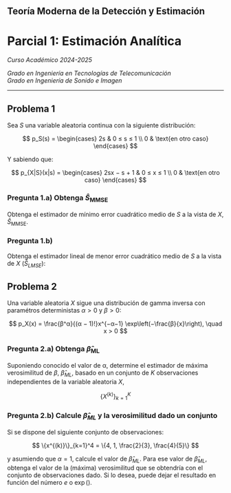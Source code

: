 ## Teoría Moderna de la Detección y Estimación

# Parcial 1: Estimación Analítica

*Curso Académico 2024-2025*  

*Grado en Ingeniería en Tecnologías de Telecomunicación*  
*Grado en Ingeniería de Sonido e Imagen*  

---

## Problema 1

Sea $S$ una variable aleatoria continua con la siguiente distribución:

$$
p_S(s) = \begin{cases}
    2s & 0 ≤ s ≤ 1 \\
    0 & \text{en otro caso}
\end{cases}
$$

Y sabiendo que:

$$
p_{X|S}(x|s) = \begin{cases}
    2sx − s + 1 & 0 ≤ x ≤ 1 \\
    0 & \text{en otro caso}
\end{cases}
$$

### Pregunta 1.a) Obtenga $\hat{S}_{\text{MMSE}}$
Obtenga el estimador de mínimo error cuadrático medio de $S$ a la vista de $X$,
$\hat{S}_{\text{MMSE}}$.

### Pregunta 1.b)
Obtenga el estimador lineal de menor error cuadrático medio de $S$ a la vista de
$X$ ($\hat{S}_{LMSE}$):

## Problema 2

Una variable aleatoria $X$ sigue una distribución de gamma inversa con
paramétros deterministas $α > 0$ y $β > 0$:

$$
p_X(x) = \frac{β^α}{(α − 1)!}x^{−α−1} \exp\left(−\frac{β}{x}\right), \quad x > 0
$$

### Pregunta 2.a) Obtenga $\hat{β}_{\text{ML}}$
Suponiendo conocido el valor de α, determine el estimador de máxima
verosimilitud de $β$, $\hat{β}_{ML}$, basado en un conjunto de $K$ observaciones
independientes de la variable aleatoria $X$,

$$
\{X^{(k)}\}_{k=1}^K
$$

### Pregunta 2.b) Calcule $\hat{β}_{ML}$ y la verosimilitud dado un conjunto

Si se dispone del siguiente conjunto de observaciones:

$$
\{x^{(k)}\}_{k=1}^4 = \{4, 1, \frac{2}{3}, \frac{4}{5}\}
$$

y asumiendo que $α = 1$, calcule el valor de $\hat{β}_{ML}$. Para ese valor de
$\hat{β}_{ML}$, obtenga el valor de la (máxima) verosimilitud que se obtendría
con el conjunto de observaciones dado. Si lo desea, puede dejar el resultado en
función del número $e$ o $\exp()$.

